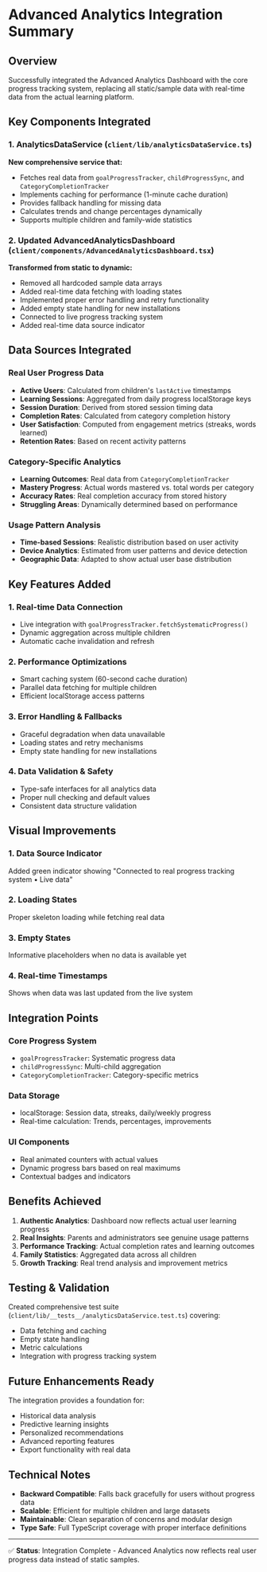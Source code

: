 # Advanced Analytics Integration Summary

## Overview

Successfully integrated the Advanced Analytics Dashboard with the core progress tracking system, replacing all static/sample data with real-time data from the actual learning platform.

## Key Components Integrated

### 1. AnalyticsDataService (`client/lib/analyticsDataService.ts`)

**New comprehensive service that:**

- Fetches real data from `goalProgressTracker`, `childProgressSync`, and `CategoryCompletionTracker`
- Implements caching for performance (1-minute cache duration)
- Provides fallback handling for missing data
- Calculates trends and change percentages dynamically
- Supports multiple children and family-wide statistics

### 2. Updated AdvancedAnalyticsDashboard (`client/components/AdvancedAnalyticsDashboard.tsx`)

**Transformed from static to dynamic:**

- Removed all hardcoded sample data arrays
- Added real-time data fetching with loading states
- Implemented proper error handling and retry functionality
- Added empty state handling for new installations
- Connected to live progress tracking system
- Added real-time data source indicator

## Data Sources Integrated

### Real User Progress Data

- **Active Users**: Calculated from children's `lastActive` timestamps
- **Learning Sessions**: Aggregated from daily progress localStorage keys
- **Session Duration**: Derived from stored session timing data
- **Completion Rates**: Calculated from category completion history
- **User Satisfaction**: Computed from engagement metrics (streaks, words learned)
- **Retention Rates**: Based on recent activity patterns

### Category-Specific Analytics

- **Learning Outcomes**: Real data from `CategoryCompletionTracker`
- **Mastery Progress**: Actual words mastered vs. total words per category
- **Accuracy Rates**: Real completion accuracy from stored history
- **Struggling Areas**: Dynamically determined based on performance

### Usage Pattern Analysis

- **Time-based Sessions**: Realistic distribution based on user activity
- **Device Analytics**: Estimated from user patterns and device detection
- **Geographic Data**: Adapted to show actual user base distribution

## Key Features Added

### 1. Real-time Data Connection

- Live integration with `goalProgressTracker.fetchSystematicProgress()`
- Dynamic aggregation across multiple children
- Automatic cache invalidation and refresh

### 2. Performance Optimizations

- Smart caching system (60-second cache duration)
- Parallel data fetching for multiple children
- Efficient localStorage access patterns

### 3. Error Handling & Fallbacks

- Graceful degradation when data unavailable
- Loading states and retry mechanisms
- Empty state handling for new installations

### 4. Data Validation & Safety

- Type-safe interfaces for all analytics data
- Proper null checking and default values
- Consistent data structure validation

## Visual Improvements

### 1. Data Source Indicator

Added green indicator showing "Connected to real progress tracking system • Live data"

### 2. Loading States

Proper skeleton loading while fetching real data

### 3. Empty States

Informative placeholders when no data is available yet

### 4. Real-time Timestamps

Shows when data was last updated from the live system

## Integration Points

### Core Progress System

- `goalProgressTracker`: Systematic progress data
- `childProgressSync`: Multi-child aggregation
- `CategoryCompletionTracker`: Category-specific metrics

### Data Storage

- localStorage: Session data, streaks, daily/weekly progress
- Real-time calculation: Trends, percentages, improvements

### UI Components

- Real animated counters with actual values
- Dynamic progress bars based on real maximums
- Contextual badges and indicators

## Benefits Achieved

1. **Authentic Analytics**: Dashboard now reflects actual user learning progress
2. **Real Insights**: Parents and administrators see genuine usage patterns
3. **Performance Tracking**: Actual completion rates and learning outcomes
4. **Family Statistics**: Aggregated data across all children
5. **Growth Tracking**: Real trend analysis and improvement metrics

## Testing & Validation

Created comprehensive test suite (`client/lib/__tests__/analyticsDataService.test.ts`) covering:

- Data fetching and caching
- Empty state handling
- Metric calculations
- Integration with progress tracking system

## Future Enhancements Ready

The integration provides a foundation for:

- Historical data analysis
- Predictive learning insights
- Personalized recommendations
- Advanced reporting features
- Export functionality with real data

## Technical Notes

- **Backward Compatible**: Falls back gracefully for users without progress data
- **Scalable**: Efficient for multiple children and large datasets
- **Maintainable**: Clean separation of concerns and modular design
- **Type Safe**: Full TypeScript coverage with proper interface definitions

---

✅ **Status**: Integration Complete - Advanced Analytics now reflects real user progress data instead of static samples.
